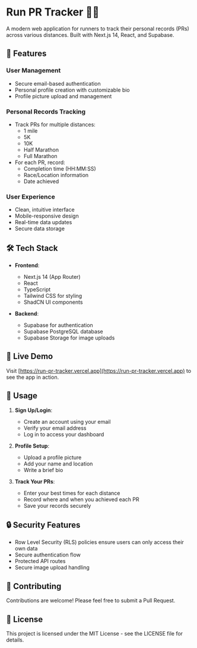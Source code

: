 # Run PR Tracker 🏃‍♂️

A modern web application for runners to track their personal records (PRs) across various distances. Built with Next.js 14, React, and Supabase.

## 🌟 Features

### User Management
- Secure email-based authentication
- Personal profile creation with customizable bio
- Profile picture upload and management

### Personal Records Tracking
- Track PRs for multiple distances:
  - 1 mile
  - 5K
  - 10K
  - Half Marathon
  - Full Marathon
- For each PR, record:
  - Completion time (HH:MM:SS)
  - Race/Location information
  - Date achieved

### User Experience
- Clean, intuitive interface
- Mobile-responsive design
- Real-time data updates
- Secure data storage

## 🛠️ Tech Stack

- **Frontend**:
  - Next.js 14 (App Router)
  - React
  - TypeScript
  - Tailwind CSS for styling
  - ShadCN UI components

- **Backend**:
  - Supabase for authentication
  - Supabase PostgreSQL database
  - Supabase Storage for image uploads

## 🚀 Live Demo

Visit [https://run-pr-tracker.vercel.app](https://run-pr-tracker.vercel.app) to see the app in action.

## 📱 Usage

1. **Sign Up/Login**:
   - Create an account using your email
   - Verify your email address
   - Log in to access your dashboard

2. **Profile Setup**:
   - Upload a profile picture
   - Add your name and location
   - Write a brief bio

3. **Track Your PRs**:
   - Enter your best times for each distance
   - Record where and when you achieved each PR
   - Save your records securely

## 🔒 Security Features

- Row Level Security (RLS) policies ensure users can only access their own data
- Secure authentication flow
- Protected API routes
- Secure image upload handling

## 🤝 Contributing

Contributions are welcome! Please feel free to submit a Pull Request.

## 📄 License

This project is licensed under the MIT License - see the LICENSE file for details.